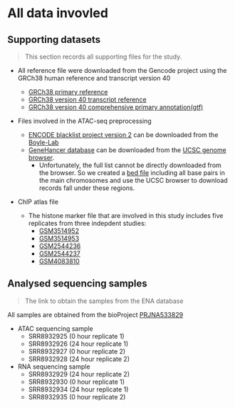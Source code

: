 # All data invovled

## Supporting datasets

> This section records all supporting files for the study.

- All reference file were downloaded from the Gencode project using the GRCh38 human reference and transcript version 40
    - [GRCh38 primary reference](https://ftp.ebi.ac.uk/pub/databases/gencode/Gencode_human/release_40/GRCh38.primary_assembly.genome.fa.gz)
    - [GRCh38 version 40 transcript reference](https://ftp.ebi.ac.uk/pub/databases/gencode/Gencode_human/release_40/gencode.v40.transcripts.fa.gz)
    - [GRCh38 version 40 comprehensive primary annotation(gtf)](https://ftp.ebi.ac.uk/pub/databases/gencode/Gencode_human/release_40/gencode.v40.primary_assembly.annotation.gtf.gz)

- Files involved in the ATAC-seq preprocessing
    - [ENCODE blacklist project version 2](https://github.com/Boyle-Lab/Blacklist/blob/master/lists/hg38-blacklist.v2.bed.gz) can be downloaded from the [Boyle-Lab](https://github.com/Boyle-Lab/Blacklist)
    - [GeneHancer database](https://genome.ucsc.edu/cgi-bin/hgTables) can be downloaded from the [UCSC genome browser](https://genome.ucsc.edu/index.html). 
        - Unfortunately, the full list cannot be directly downloaded from the browser. So we created a [bed file]() including all base pairs in the main chromosomes and use the UCSC browser to download records fall under these regions.
- ChIP atlas file
    - The histone marker file that are involved in this study includes five replicates from three indepdent studies:
        - [GSM3514952](https://chip-atlas.org/view?id=SRX5141106)
        - [GSM3514953](https://chip-atlas.org/view?id=SRX5141108)
        - [GSM2544236](https://chip-atlas.org/view?id=SRX2655451)
        - [GSM2544237](https://chip-atlas.org/view?id=SRX2655452)
        - [GSM4083810](https://chip-atlas.org/view?id=SRX6866214)

## Analysed sequencing samples

> The link to obtain the samples from the ENA database

All samples are obtained from the bioProject [PRJNA533829](https://www.ebi.ac.uk/ena/browser/view/PRJNA533829)
- ATAC sequencing sample
    - SRR8932925 (0 hour replicate 1)
    - SRR8932926 (24 hour replicate 1)   
    - SRR8932927 (0 hour replicate 2)     
    - SRR8932928 (24 hour replicate 2)
- RNA sequencing sample
    - SRR8932929 (24 hour replicate 2)
    - SRR8932930 (0 hour replicate 1)
    - SRR8932934 (24 hour replicate 1)
    - SRR8932935 (0 hour replicate 2)
